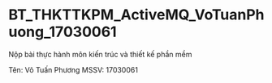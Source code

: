 # BT_THKTTKPM_ActiveMQ_VoTuanPhuong_17030061

Nộp bài thực hành môn kiến trúc và thiết kế phần mềm

Tên: Võ Tuấn Phương
MSSV: 17030061
